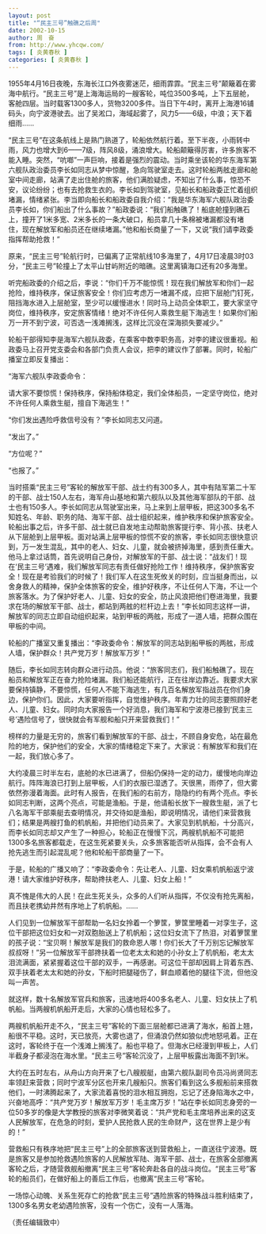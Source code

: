 ```yaml
---
layout: post
title: "“民主三号”触礁之后周"
date: 2002-10-15
author: 周　奋
from: http://www.yhcqw.com/
tags: [ 炎黄春秋 ]
categories: [ 炎黄春秋 ]
---
```





1955年4月16日夜晚，东海长江口外夜雾迷茫，细雨霏霏。“民主三号”颠簸着在雾海中航行。“民主三号”是上海海运局的一艘客轮，吨位3500多吨，上下五层舱，客舱四层。当时载客1300多人，货物3200多件。当日下午4时，离开上海港16铺码头，向宁波港驶去。出了吴淞口，海域起雾了，风力5——6级，中浪；天下着细雨……


“民主三号”在这条航线上是熟门熟道了，轮船依然航行着。至下半夜，小雨转中雨，风力也增大到6——7级，阵风8级，涌浪增大。轮船颠簸得厉害，许多旅客不能入睡。突然，“吭啷”一声巨响，接着是强烈的震动。当时乘坐该轮的华东海军第六舰队政治委员李长如同志从梦中惊醒，急向驾驶室走去。这时轮船两舷走廊和舱室中间走廊，站满了走出住舱的旅客，他们满脸疑虑，不知出了什么事，惊恐不安，议论纷纷；也有去抢救生衣的。李长如到驾驶室，见船长和船政委正忙着组织堵漏，情绪紧张。李当即向船长和船政委自我介绍：“我是华东海军六舰队政治委员李长如，你们船出了什么事故？”船政委说：“我们船触礁了！船底舱撞到礁石上，撞开了1米多宽、2米多长的一条大破口，船员拿几十条棉被堵漏都没有堵住，现在解放军和船员还在继续堵漏。”他和船长商量了一下，又说“我们请李政委指挥帮助抢救！”

原来，“民主三号”轮航行时，已偏离了正常航线10多海里了，4月17日凌晨3时03分，“民主三号”轮撞上了太平山甘屿附近的暗礁。这里离镇海口还有20多海里。


听完船政委的介绍之后，李说：“你们千万不能惊慌！现在我们解放军和你们一起抢险，维持秩序，保证旅客安全！你们应考虑万一堵漏不成，应把下层舱门钉死，阻挡海水进入上层舱室，至少可以缓慢进水！同时马上动员全体职工，要大家坚守岗位，维持秩序，安定旅客情绪！绝对不许任何人乘救生艇下海逃生！如果你们船万一开不到宁波，可否选一浅滩搁浅，这样比沉没在深海损失要减少。”


轮船干部得知李是海军六舰队政委，在乘客中数李职务高，对李的建议很重视。船政委马上召开党支委会和各部门负责人会议，把李的建议作了部署。同时，轮船广播室立即反复播出：

“海军六舰队李政委命令：

请大家不要惊慌！保持秩序，保持船体稳定，我们全体船员，一定坚守岗位，绝对不许任何人乘救生艇，擅自下海逃生！”

“你们发出遇险呼救信号没有？”李长如同志又问道。

“发出了。”

“方位呢？”

“也报了。”


当时搭乘“民主三号”客轮的解放军干部、战士约有300多人，其中有陆军第二十军的干部、战士150人左右，海军舟山基地和第六舰队以及其他海军部队的干部、战士也有150多人。李长如同志从驾驶室出来，马上来到上层甲板，把这300多名不知姓名、年龄、职务的陆、海军干部、战士组织起来，维护秩序和保护旅客安全。轮船出事之后，许多干部、战士就已自发地主动帮助旅客提行李、背小孩、扶老人从下层舱到上层甲板。面对站满上层甲板的惊慌不安的旅客，李长如同志很快意识到，万一发生混乱，其中的老人、妇女、儿童，就会被挤掉海里，感到责任重大。他马上拿过话筒，首先说明自己身份，对解放军的干部、战士说：“战友们！现在‘民主三号’遇难，我们解放军同志有责任做好抢险工作！维持秩序，保护旅客安全！现在是考验我们的时候了！我们军人在这生死攸关的时刻，应当挺身而出，以舍身救人的精神，保护全体旅客的安全，维护好秩序，不让任何人下海，不让一个旅客落水。为了保护好老人、儿童、妇女的安全，防止风浪把他们卷进海里，我要求在场的解放军干部、战士，都站到两舷的栏杆边上去！”李长如同志这样一讲，解放军的同志立即自动组织起来，站到甲板的两舷，形成了一道人墙，把群众围在甲板的中间。

轮船的广播室又重复播出：“李政委命令：解放军的同志站到船甲板的两舷，形成人墙，保护群众！共产党万岁！解放军万岁！”


随后，李长如同志转向群众进行动员。他说：“旅客同志们，我们船触礁了。现在船员和解放军正在奋力抢险堵漏。我们船还能航行，正在往岸边靠近。我要求大家要保持镇静，不要惊慌，任何人不能下海逃生，有几百名解放军指战员在你们身边，保护你们。因此，大家要听指挥，自觉维护秩序。年青力壮的同志要照顾好老人、儿童、妇女。同时向大家报告一个好消息，我们海军和宁波港已接到‘民主三号’遇险信号了，很快就会有军舰和船只开来营救我们！”


榜样的力量是无穷的，旅客们看到解放军的干部、战士，不顾自身安危，站在最危险的地方，保护他们的安全，大家的情绪稳定下来了。大家说：有解放军和我们在一起，我们放心多了。


大约凌晨三时半左右，底舱的水已进满了，但船仍保持一定的动力，缓慢地向岸边航行。阵阵海浪已打到上层甲板，人们的衣服已湿透了。天很黑，雨停了，但大雾依然弥漫着海面。此时有人报告，在我们船的右前方，隐隐约约有两个亮点。李长如同志判断，这两个亮点，可能是渔船。于是，他请船长放下一艘救生艇，派了七八名海军干部乘艇去查明情况，并交待如是渔船，即说明情况，请他们来营救我们；结果是两艘打鱼的机帆船，并把他们动员来了。大家见到机帆船，十分高兴，而李长如同志却又产生了一种担心，轮船正在慢慢下沉，两艘机帆船不可能把1300多名旅客都载走，在这生死紧要关头，众多旅客能否听从指挥，会不会有人抢先逃生而引起混乱呢？他和轮船干部商量了一下。

于是，轮船的广播又响了：“李政委命令：先让老人、儿童、妇女乘机帆船返宁波港！请大家维护好秩序，帮助搀扶老人、儿童、妇女上船！”

真不愧是伟大的人民！在此生死关头，众多的人们听从指挥，不仅没有抢先离船，而且扶老携幼井然有序地上了机帆船。……


人们见到一位解放军干部帮助一名妇女拎着一个箩筐，箩筐里睡着一对孪生子，这位干部把这位妇女和一对双胞胎送上了机帆船；这位妇女流下了热泪，对着箩筐里的孩子说：“宝贝啊！解放军是我们的救命恩人哪！你们长大了千万别忘记解放军叔叔呀！”另一位解放军干部搀扶着一位老太太和她的小孙女上了机帆船，老太太泪流满面，紧紧握着这位干部的双手，一再感谢。可这位干部却因肩上背着东西、双手扶着老太太和她的孙女，下船时把腿碰伤了，鲜血顺着他的腿往下流，但他没叫一声苦。

就这样，数十名解放军官兵和旅客，迅速地将400多名老人、儿童、妇女扶上了机帆船。当两艘机帆船开走后，大家的心情也轻松多了。


两艘机帆船开走不久，“民主三号”客轮的下面三层舱都已进满了海水，船首上翘，船很不平稳。这时，天已放亮，大雾也退了，但涌浪仍然如狼似虎地怒吼着。正在这时，客轮终于在一个浅滩上搁浅了。船也平稳了。但海水已经漫到甲板上，人们半截身子都浸泡在海水里。“民主三号”客轮沉没了，上层甲板露出海面不到1米。


大约在五时左右，从舟山方向开来了七八艘舰艇，由第六舰队副司令员冯尚贤同志率领赶来营救；同时宁波军分区也开来几艘船只。旅客们看到这么多舰船前来搭救他们，一时沸腾起来了，大家流着喜悦的泪水相互拥抱，忘记了还身陷海水之中，兴奋地高呼：“共产党万岁！解放军万岁！毛主席万岁！”站在李长如同志身旁的一位50多岁的像是大学教授的旅客对李微笑着说：“共产党和毛主席培养出来的这支人民解放军，在危急的时刻，爱护人民抢救人民的生命财产，这在世界上是少有的！”


营救船只有秩序地把“民主三号”上的全部旅客送到营救船上，一直送往宁波港。既是旅客又是参加抢救遇险旅客的人民解放军陆、海军干部、战士，在旅客全部撤离客轮之后，才随营救舰船撤离“民主三号”客轮奔赴各自的战斗岗位。“民主三号”客轮的船员们，在做好船上的善后工作后，也撤离“民主三号”客轮。

一场惊心动魄、关系生死存亡的抢救“民主三号”遇险旅客的特殊战斗胜利结束了，1300多名男女老幼遇险旅客，没有一个伤亡，没有一人落海。

（责任编辑致中）


